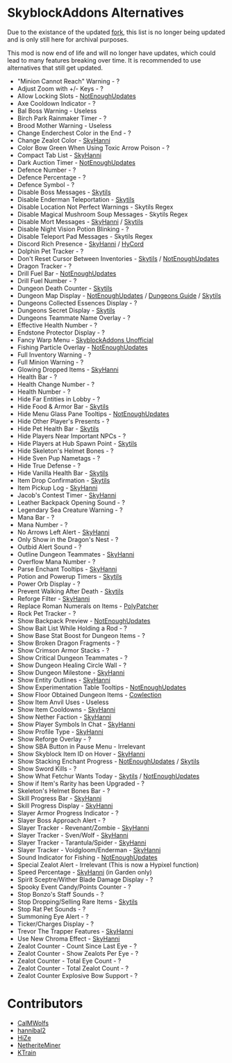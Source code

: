 # SkyblockAddons Alternatives

Due to the existance of the updated [fork](https://modrinth.com/mod/skyblockaddons-unofficial), this list is no longer being updated and is only still here for archival purposes.


This mod is now end of life and 
will no longer have updates, which 
could lead to many features breaking 
over time. It is recommended to use 
alternatives that still get updated.

* "Minion Cannot Reach" Warning - ?
* Adjust Zoom with +/- Keys - ?
* Allow Locking Slots - [NotEnoughUpdates](https://modrinth.com/mod/notenoughupdates)
* Axe Cooldown Indicator - ?
* Bal Boss Warning - Useless
* Birch Park Rainmaker Timer - ?
* Brood Mother Warning - Useless
* Change Enderchest Color in the End - ?
* Change Zealot Color - [SkyHanni](https://modrinth.com/mod/skyhanni)
* Color Bow Green When Using Toxic Arrow Poison - ?
* Compact Tab List - [SkyHanni](https://modrinth.com/mod/skyhanni)
* Dark Auction Timer - [NotEnoughUpdates](https://modrinth.com/mod/notenoughupdates)
* Defence Number - ?
* Defence Percentage - ?
* Defence Symbol - ?
* Disable Boss Messages - [Skytils](https://github.com/Skytils/SkytilsMod/releases/latest)
* Disable Enderman Teleportation - [Skytils](https://github.com/Skytils/SkytilsMod/releases/latest)
* Disable Location Not Perfect Warnings - Skytils Regex
* Disable Magical Mushroom Soup Messages - Skytils Regex
* Disable Mort Messages - [SkyHanni](https://modrinth.com/mod/skyhanni) / [Skytils](https://github.com/Skytils/SkytilsMod/releases/latest)
* Disable Night Vision Potion Blinking - ?
* Disable Teleport Pad Messages - Skytils Regex
* Discord Rich Presence - [SkyHanni](https://modrinth.com/mod/skyhanni) / [HyCord](https://github.com/DeDiamondPro/HyCord/releases/latest) 
* Dolphin Pet Tracker - ?
* Don't Reset Cursor Between Inventories - [Skytils](https://github.com/Skytils/SkytilsMod/releases/latest) / [NotEnoughUpdates](https://modrinth.com/mod/notenoughupdates)
* Dragon Tracker - ?
* Drill Fuel Bar - [NotEnoughUpdates](https://modrinth.com/mod/notenoughupdates)
* Drill Fuel Number - ?
* Dungeon Death Counter - [Skytils](https://github.com/Skytils/SkytilsMod/releases/latest)
* Dungeon Map Display - [NotEnoughUpdates](https://modrinth.com/mod/notenoughupdates) / [Dungeons Guide](https://modrinth.com/mod/dungeons-guide) / [Skytils](https://github.com/Skytils/SkytilsMod/releases/latest)
* Dungeons Collected Essences Display - ?
* Dungeons Secret Display - [Skytils](https://github.com/Skytils/SkytilsMod/releases/latest)
* Dungeons Teammate Name Overlay - ?
* Effective Health Number - ?
* Endstone Protector Display - ?
* Fancy Warp Menu - [SkyblockAddons Unofficial](https://modrinth.com/mod/skyblockaddons-unofficial)
* Fishing Particle Overlay - [NotEnoughUpdates](https://modrinth.com/mod/notenoughupdates)
* Full Inventory Warning - ?
* Full Minion Warning - ?
* Glowing Dropped Items  - [SkyHanni](https://modrinth.com/mod/skyhanni)
* Health Bar - ?
* Health Change Number - ?
* Health Number - ?
* Hide Far Entities in Lobby - ?
* Hide Food & Armor Bar - [Skytils](https://github.com/Skytils/SkytilsMod/releases/latest)
* Hide Menu Glass Pane Tooltips - [NotEnoughUpdates](https://modrinth.com/mod/notenoughupdates)
* Hide Other Player's Presents - ?
* Hide Pet Health Bar - [Skytils](https://github.com/Skytils/SkytilsMod/releases/latest)
* Hide Players Near Important NPCs - ?
* Hide Players at Hub Spawn Point - [Skytils](https://github.com/Skytils/SkytilsMod/releases/latest)
* Hide Skeleton's Helmet Bones - ?
* Hide Sven Pup Nametags - ?
* Hide True Defense - ?
* Hide Vanilla Health Bar - [Skytils](https://github.com/Skytils/SkytilsMod/releases/latest)
* Item Drop Confirmation - [Skytils](https://github.com/Skytils/SkytilsMod/releases/latest)
* Item Pickup Log - [SkyHanni](https://modrinth.com/mod/skyhanni)
* Jacob's Contest Timer - [SkyHanni](https://modrinth.com/mod/skyhanni)
* Leather Backpack Opening Sound - ?
* Legendary Sea Creature Warning - ?
* Mana Bar - ?
* Mana Number - ?
* No Arrows Left Alert - [SkyHanni](https://modrinth.com/mod/skyhanni)
* Only Show in the Dragon's Nest - ?
* Outbid Alert Sound - ?
* Outline Dungeon Teammates - [SkyHanni](https://modrinth.com/mod/skyhanni)
* Overflow Mana Number - ?
* Parse Enchant Tooltips - [SkyHanni](https://modrinth.com/mod/skyhanni)
* Potion and Powerup Timers - [Skytils](https://github.com/Skytils/SkytilsMod/releases/latest)
* Power Orb Display - ?
* Prevent Walking After Death - [Skytils](https://github.com/Skytils/SkytilsMod/releases/latest)
* Reforge Filter - [SkyHanni](https://modrinth.com/mod/skyhanni)
* Replace Roman Numerals on Items - [PolyPatcher](https://modrinth.com/mod/patcher)
* Rock Pet Tracker - ?
* Show Backpack Preview - [NotEnoughUpdates](https://modrinth.com/mod/notenoughupdates)
* Show Bait List While Holding a Rod - ?
* Show Base Stat Boost for Dungeon Items - ?
* Show Broken Dragon Fragments - ?
* Show Crimson Armor Stacks - ?
* Show Critical Dungeon Teammates  - ?
* Show Dungeon Healing Circle Wall - ?
* Show Dungeon Milestone - [SkyHanni](https://modrinth.com/mod/skyhanni)
* Show Entity Outlines - [SkyHanni](https://modrinth.com/mod/skyhanni)
* Show Experimentation Table Tooltips - [NotEnoughUpdates](https://modrinth.com/mod/notenoughupdates)
* Show Floor Obtained Dungeon Items - [Cowlection](https://github.com/cow-mc/Cowlection/releases/latest)
* Show Item Anvil Uses - Useless
* Show Item Cooldowns - [SkyHanni](https://modrinth.com/mod/skyhanni)
* Show Nether Faction - [SkyHanni](https://modrinth.com/mod/skyhanni)
* Show Player Symbols In Chat - [SkyHanni](https://modrinth.com/mod/skyhanni)
* Show Profile Type - [SkyHanni](https://modrinth.com/mod/skyhanni)
* Show Reforge Overlay - ?
* Show SBA Button in Pause Menu - Irrelevant
* Show Skyblock Item ID on Hover - [SkyHanni](https://modrinth.com/mod/skyhanni)
* Show Stacking Enchant Progress - [NotEnoughUpdates](https://modrinth.com/mod/notenoughupdates) / [Skytils](https://github.com/Skytils/SkytilsMod/releases/latest)
* Show Sword Kills - ?
* Show What Fetchur Wants Today - [Skytils](https://github.com/Skytils/SkytilsMod/releases/latest) / [NotEnoughUpdates](https://modrinth.com/mod/notenoughupdates)
* Show if Item's Rarity has been Upgraded - ?
* Skeleton's Helmet Bones Bar - ?
* Skill Progress Bar - [SkyHanni](https://modrinth.com/mod/skyhanni)
* Skill Progress Display - [SkyHanni](https://modrinth.com/mod/skyhanni)
* Slayer Armor Progress Indicator - ?
* Slayer Boss Approach Alert - ?
* Slayer Tracker - Revenant/Zombie - [SkyHanni](https://modrinth.com/mod/skyhanni)
* Slayer Tracker - Sven/Wolf - [SkyHanni](https://modrinth.com/mod/skyhanni)
* Slayer Tracker - Tarantula/Spider - [SkyHanni](https://modrinth.com/mod/skyhanni)
* Slayer Tracker - Voidgloom/Enderman - [SkyHanni](https://modrinth.com/mod/skyhanni)
* Sound Indicator for Fishing - [NotEnoughUpdates](https://modrinth.com/mod/notenoughupdates)
* Special Zealot Alert - Irrelevant (This is now a Hypixel function)
* Speed Percentage - [SkyHanni](https://modrinth.com/mod/skyhanni) (in Garden only)
* Spirit Sceptre/Wither Blade Damage Display - ?
* Spooky Event Candy/Points Counter - ?
* Stop Bonzo's Staff Sounds - ?
* Stop Dropping/Selling Rare Items - [Skytils](https://github.com/Skytils/SkytilsMod/releases/latest)
* Stop Rat Pet Sounds - ?
* Summoning Eye Alert - ?
* Ticker/Charges Display - ?
* Trevor The Trapper Features - [SkyHanni](https://modrinth.com/mod/skyhanni)
* Use New Chroma Effect - [SkyHanni](https://modrinth.com/mod/skyhanni)
* Zealot Counter - Count Since Last Eye - ?
* Zealot Counter - Show Zealots Per Eye - ?
* Zealot Counter - Total Eye Count - ?
* Zealot Counter - Total Zealot Count - ?
* Zealot Counter Explosive Bow Support - ?

# Contributors

* [CalMWolfs](https://github.com/CalMWolfs)
* [hannibal2](https://github.com/hannibal002)
* [HiZe](https://github.com/superhize)
* [NetheriteMiner](https://github.com/NetheriteMiner)
* [KTrain](https://github.com/KTrain5169)
